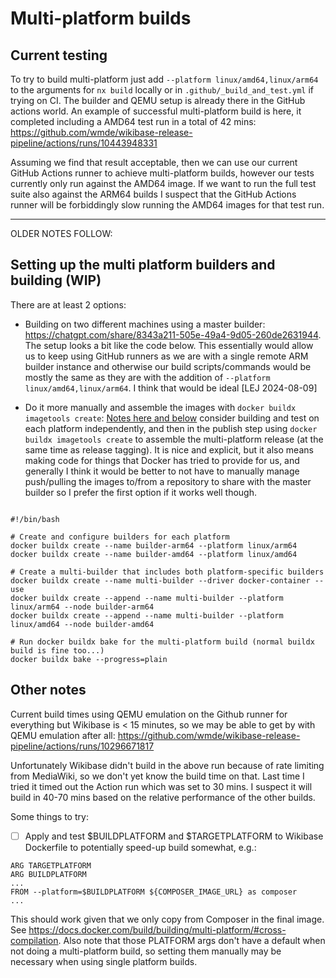 # Multi-platform builds

## Current testing

To try to build multi-platform just add `--platform linux/amd64,linux/arm64` to the arguments for `nx build` locally or in `.github/_build_and_test.yml` if trying on CI. The builder and QEMU setup is already there in the GitHub actions world. An example of successful multi-platform build is here, it completed including a AMD64 test run in a total of 42 mins: https://github.com/wmde/wikibase-release-pipeline/actions/runs/10443948331

Assuming we find that result acceptable, then we can use our current GitHub Actions runner to achieve multi-platform builds, however our tests currently only run against the AMD64 image. If we want to run the full test suite also against the ARM64 builds I suspect that the GitHub Actions runner will be forbiddingly slow running the AMD64 images for that test run.

---

OLDER NOTES FOLLOW:

## Setting up the multi platform builders and building (WIP)

There are at least 2 options:

- Building on two different machines using a master builder: https://chatgpt.com/share/8343a211-505e-49a4-9d05-260de2631944. The setup looks a bit like the code below. This essentially would allow us to keep using GitHub runners as we are with a single remote ARM builder instance and otherwise our build scripts/commands would be mostly the same as they are with the addition of `--platform linux/amd64,linux/arm64`. I think that would be ideal [LEJ 2024-08-09]

- Do it more manually and assemble the images with `docker buildx imagetools create`: [Notes here and below](https://github.com/docker/build-push-action/issues/671#issuecomment-1609106171) consider building and test on each platform independently, and then in the publish step using `docker buildx imagetools create` to assemble the multi-platform release (at the same time as release tagging). It is nice and explicit, but it also means making code for things that Docker has tried to provide for us, and generally I think it would be better to not have to manually manage push/pulling the images to/from a repository to share with the master builder so I prefer the first option if it works well though.

```

#!/bin/bash

# Create and configure builders for each platform
docker buildx create --name builder-arm64 --platform linux/arm64
docker buildx create --name builder-amd64 --platform linux/amd64

# Create a multi-builder that includes both platform-specific builders
docker buildx create --name multi-builder --driver docker-container --use
docker buildx create --append --name multi-builder --platform linux/arm64 --node builder-arm64
docker buildx create --append --name multi-builder --platform linux/amd64 --node builder-amd64

# Run docker buildx bake for the multi-platform build (normal buildx build is fine too...)
docker buildx bake --progress=plain
```

## Other notes

Current build times using QEMU emulation on the Github runner for everything but Wikibase is < 15 minutes, so we may be able to get by with QEMU emulation after all: https://github.com/wmde/wikibase-release-pipeline/actions/runs/10296671817

Unfortunately Wikibase didn't build in the above run because of rate limiting from MediaWiki, so we don't yet know the build time on that. Last time I tried it timed out the Action run which was set to 30 mins. I suspect it will build in 40-70 mins based on the relative performance of the other builds.

Some things to try:

- [ ] Apply and test $BUILDPLATFORM and $TARGETPLATFORM to Wikibase Dockerfile to potentially speed-up build somewhat, e.g.:

```
ARG TARGETPLATFORM
ARG BUILDPLATFORM
...
FROM --platform=$BUILDPLATFORM ${COMPOSER_IMAGE_URL} as composer
...
```

This should work given that we only copy from Composer in the final image. See https://docs.docker.com/build/building/multi-platform/#cross-compilation. Also note that those PLATFORM args don't have a default when not doing a multi-platform build, so setting them manually may be necessary when using single platform builds.
